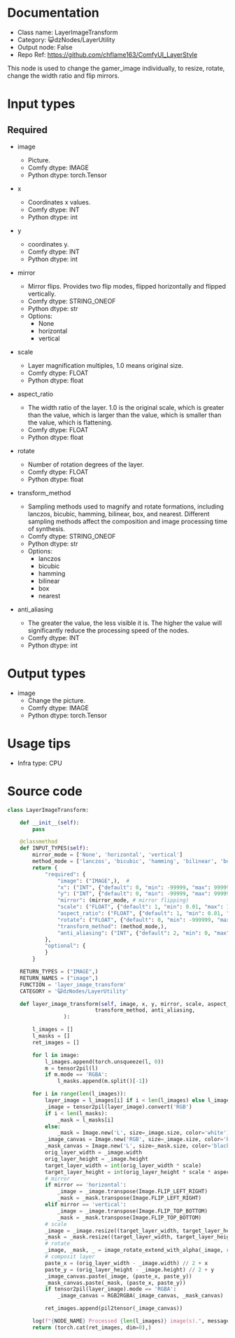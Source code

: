 # Documentation
- Class name: LayerImageTransform
- Category: 😺dzNodes/LayerUtility
- Output node: False
- Repo Ref: https://github.com/chflame163/ComfyUI_LayerStyle

This node is used to change the gamer_image individually, to resize, rotate, change the width ratio and flip mirrors.

# Input types

## Required

- image
    - Picture.
    - Comfy dtype: IMAGE
    - Python dtype: torch.Tensor

- x
    - Coordinates x values.
    - Comfy dtype: INT
    - Python dtype: int

- y
    - coordinates y.
    - Comfy dtype: INT
    - Python dtype: int

- mirror
    - Mirror flips. Provides two flip modes, flipped horizontally and flipped vertically.
    - Comfy dtype: STRING_ONEOF
    - Python dtype: str
    - Options:
        - None
        - horizontal
        - vertical

- scale
    - Layer magnification multiples, 1.0 means original size.
    - Comfy dtype: FLOAT
    - Python dtype: float

- aspect_ratio
    - The width ratio of the layer. 1.0 is the original scale, which is greater than the value, which is larger than the value, which is smaller than the value, which is flattening.
    - Comfy dtype: FLOAT
    - Python dtype: float

- rotate
    - Number of rotation degrees of the layer.
    - Comfy dtype: FLOAT
    - Python dtype: float

- transform_method
    - Sampling methods used to magnify and rotate formations, including lanczos, bicubic, hamming, bilinear, box, and nearest. Different sampling methods affect the composition and image processing time of synthesis.
    - Comfy dtype: STRING_ONEOF
    - Python dtype: str
    - Options:
        - lanczos
        - bicubic
        - hamming
        - bilinear
        - box
        - nearest

- anti_aliasing
    - The greater the value, the less visible it is. The higher the value will significantly reduce the processing speed of the nodes.
    - Comfy dtype: INT
    - Python dtype: int

# Output types

- image
    - Change the picture.
    - Comfy dtype: IMAGE
    - Python dtype: torch.Tensor

# Usage tips
- Infra type: CPU

# Source code
```python
class LayerImageTransform:

    def __init__(self):
        pass

    @classmethod
    def INPUT_TYPES(self):
        mirror_mode = ['None', 'horizontal', 'vertical']
        method_mode = ['lanczos', 'bicubic', 'hamming', 'bilinear', 'box', 'nearest']
        return {
            "required": {
                "image": ("IMAGE",),  #
                "x": ("INT", {"default": 0, "min": -99999, "max": 99999, "step": 1}),
                "y": ("INT", {"default": 0, "min": -99999, "max": 99999, "step": 1}),
                "mirror": (mirror_mode, # mirror flipping)
                "scale": ("FLOAT", {"default": 1, "min": 0.01, "max": 100, "step": 0.01}),
                "aspect_ratio": ("FLOAT", {"default": 1, "min": 0.01, "max": 100, "step": 0.01}),
                "rotate": ("FLOAT", {"default": 0, "min": -999999, "max": 999999, "step": 0.01}),
                "transform_method": (method_mode,),
                "anti_aliasing": ("INT", {"default": 2, "min": 0, "max": 16, "step": 1}),
            },
            "optional": {
            }
        }

    RETURN_TYPES = ("IMAGE",)
    RETURN_NAMES = ("image",)
    FUNCTION = 'layer_image_transform'
    CATEGORY = '😺dzNodes/LayerUtility'

    def layer_image_transform(self, image, x, y, mirror, scale, aspect_ratio, rotate,
                            transform_method, anti_aliasing,
                  ):

        l_images = []
        l_masks = []
        ret_images = []

        for l in image:
            l_images.append(torch.unsqueeze(l, 0))
            m = tensor2pil(l)
            if m.mode == 'RGBA':
                l_masks.append(m.split()[-1])

        for i in range(len(l_images)):
            layer_image = l_images[i] if i < len(l_images) else l_images[-1]
            _image = tensor2pil(layer_image).convert('RGB')
            if i < len(l_masks):
                _mask = l_masks[i]
            else:
                _mask = Image.new('L', size=_image.size, color='white')
            _image_canvas = Image.new('RGB', size=_image.size, color='black')
            _mask_canvas = Image.new('L', size=_mask.size, color='black')
            orig_layer_width = _image.width
            orig_layer_height = _image.height
            target_layer_width = int(orig_layer_width * scale)
            target_layer_height = int(orig_layer_height * scale * aspect_ratio)
            # mirror
            if mirror == 'horizontal':
                _image = _image.transpose(Image.FLIP_LEFT_RIGHT)
                _mask = _mask.transpose(Image.FLIP_LEFT_RIGHT)
            elif mirror == 'vertical':
                _image = _image.transpose(Image.FLIP_TOP_BOTTOM)
                _mask = _mask.transpose(Image.FLIP_TOP_BOTTOM)
            # scale
            _image = _image.resize((target_layer_width, target_layer_height))
            _mask = _mask.resize((target_layer_width, target_layer_height))
            # rotate
            _image, _mask, _ = image_rotate_extend_with_alpha(_image, rotate, _mask, transform_method, anti_aliasing)
            # composit layer
            paste_x = (orig_layer_width - _image.width) // 2 + x
            paste_y = (orig_layer_height - _image.height) // 2 + y
            _image_canvas.paste(_image, (paste_x, paste_y))
            _mask_canvas.paste(_mask, (paste_x, paste_y))
            if tensor2pil(layer_image).mode == 'RGBA':
                _image_canvas = RGB2RGBA(_image_canvas, _mask_canvas)

            ret_images.append(pil2tensor(_image_canvas))

        log(f"{NODE_NAME} Processed {len(l_images)} image(s).", message_type='finish')
        return (torch.cat(ret_images, dim=0),)
```